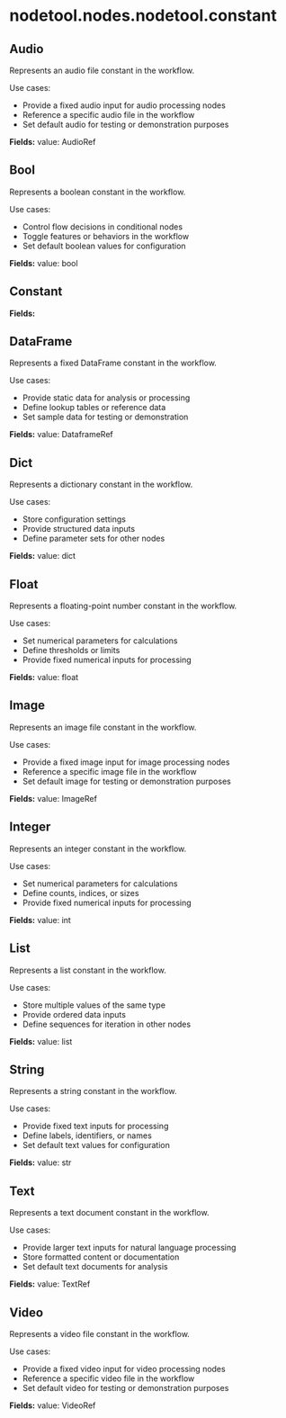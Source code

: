 # nodetool.nodes.nodetool.constant

## Audio

Represents an audio file constant in the workflow.

Use cases:
- Provide a fixed audio input for audio processing nodes
- Reference a specific audio file in the workflow
- Set default audio for testing or demonstration purposes

**Fields:**
value: AudioRef

## Bool

Represents a boolean constant in the workflow.

Use cases:
- Control flow decisions in conditional nodes
- Toggle features or behaviors in the workflow
- Set default boolean values for configuration

**Fields:**
value: bool

## Constant

**Fields:**

## DataFrame

Represents a fixed DataFrame constant in the workflow.

Use cases:
- Provide static data for analysis or processing
- Define lookup tables or reference data
- Set sample data for testing or demonstration

**Fields:**
value: DataframeRef

## Dict

Represents a dictionary constant in the workflow.

Use cases:
- Store configuration settings
- Provide structured data inputs
- Define parameter sets for other nodes

**Fields:**
value: dict

## Float

Represents a floating-point number constant in the workflow.

Use cases:
- Set numerical parameters for calculations
- Define thresholds or limits
- Provide fixed numerical inputs for processing

**Fields:**
value: float

## Image

Represents an image file constant in the workflow.

Use cases:
- Provide a fixed image input for image processing nodes
- Reference a specific image file in the workflow
- Set default image for testing or demonstration purposes

**Fields:**
value: ImageRef

## Integer

Represents an integer constant in the workflow.

Use cases:
- Set numerical parameters for calculations
- Define counts, indices, or sizes
- Provide fixed numerical inputs for processing

**Fields:**
value: int

## List

Represents a list constant in the workflow.

Use cases:
- Store multiple values of the same type
- Provide ordered data inputs
- Define sequences for iteration in other nodes

**Fields:**
value: list

## String

Represents a string constant in the workflow.

Use cases:
- Provide fixed text inputs for processing
- Define labels, identifiers, or names
- Set default text values for configuration

**Fields:**
value: str

## Text

Represents a text document constant in the workflow.

Use cases:
- Provide larger text inputs for natural language processing
- Store formatted content or documentation
- Set default text documents for analysis

**Fields:**
value: TextRef

## Video

Represents a video file constant in the workflow.

Use cases:
- Provide a fixed video input for video processing nodes
- Reference a specific video file in the workflow
- Set default video for testing or demonstration purposes

**Fields:**
value: VideoRef

